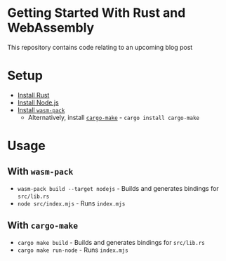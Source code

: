 # Getting Started With Rust and WebAssembly

This repository contains code relating to an upcoming blog post

# Setup

- [Install Rust](https://www.rust-lang.org/learn/get-started)
- [Install Node.js](https://nodejs.dev/)
- [Install `wasm-pack`](https://rustwasm.github.io/wasm-pack/installer/)
  - Alternatively, install [`cargo-make`](https://github.com/sagiegurari/cargo-make) - `cargo install cargo-make`

# Usage

## With `wasm-pack`

- `wasm-pack build --target nodejs` - Builds and generates bindings for `src/lib.rs`
- `node src/index.mjs` - Runs `index.mjs`

## With `cargo-make`

- `cargo make build` - Builds and generates bindings for `src/lib.rs`
- `cargo make run-node` - Runs `index.mjs`
